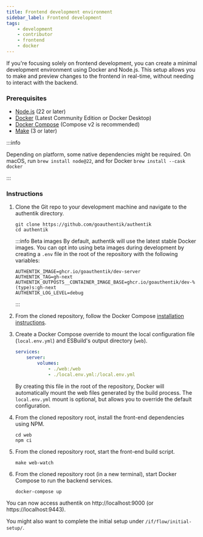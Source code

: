 ```yaml
---
title: Frontend development environment
sidebar_label: Frontend development
tags:
    - development
    - contributor
    - frontend
    - docker
---
```


If you're focusing solely on frontend development, you can create a minimal development environment using Docker and Node.js. This setup allows you to make and preview changes to the frontend in real-time, without needing to interact with the backend.

### Prerequisites

- [Node.js](https://nodejs.org/en) (22 or later)
- [Docker](https://www.docker.com/) (Latest Community Edition or Docker Desktop)
- [Docker Compose](https://docs.docker.com/compose/) (Compose v2 is recommended)
- [Make](https://www.gnu.org/software/make/) (3 or later)

:::info

Depending on platform, some native dependencies might be required. On macOS, run `brew install node@22`, and for Docker `brew install --cask docker`

:::

### Instructions

1. Clone the Git repo to your development machine and navigate to the authentik directory.

    ```shell
    git clone https://github.com/goauthentik/authentik
    cd authentik
    ```

    :::info Beta images
    By default, authentik will use the latest stable Docker images.
    You can opt into using beta images during development by creating a `.env` file in the root of the repository with the following variables:

    ```shell
    AUTHENTIK_IMAGE=ghcr.io/goauthentik/dev-server
    AUTHENTIK_TAG=gh-next
    AUTHENTIK_OUTPOSTS__CONTAINER_IMAGE_BASE=ghcr.io/goauthentik/dev-%(type)s:gh-next
    AUTHENTIK_LOG_LEVEL=debug
    ```

    :::

2. From the cloned repository, follow the Docker Compose [installation instructions](../../install-config/install/docker-compose).

3. Create a Docker Compose override to mount the local configuration file (`local.env.yml`) and ESBuild's output directory (`web`).

    ```yaml title="docker-compose.override.yml"
    services:
        server:
            volumes:
                - ./web:/web
                - ./local.env.yml:/local.env.yml
    ```

    By creating this file in the root of the repository, Docker will automatically mount the web files generated by the build process. The `local.env.yml` mount is optional, but allows you to override the default configuration.

4. From the cloned repository root, install the front-end dependencies using NPM.

    ```shell
    cd web
    npm ci
    ```

5. From the cloned repository root, start the front-end build script.

    ```shell
    make web-watch
    ```

6. From the cloned repository root (in a new terminal), start Docker Compose to run the backend services.

    ```shell
    docker-compose up
    ```

You can now access authentik on http://localhost:9000 (or https://localhost:9443).

You might also want to complete the initial setup under `/if/flow/initial-setup/`.
